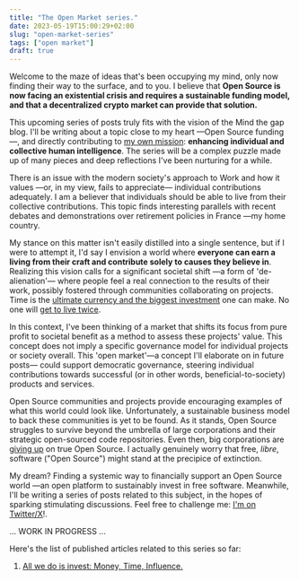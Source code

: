 ```yaml
---
title: "The Open Market series."
date: 2023-05-19T15:00:29+02:00
slug: "open-market-series"
tags: ["open market"]
draft: true
---
```


Welcome to the maze of ideas that's been occupying my mind, only now finding their way to the surface, and to you. I believe that
**Open Source is now facing an existential crisis and requires a sustainable funding model, and that a decentralized crypto market can provide that solution.**

This upcoming series of posts truly fits with the vision of the Mind the gap blog.
I'll be writing about a topic close to my heart —Open Source funding—, and directly contributing to [my own mission](../we-all-have-a-mission/): **enhancing individual and collective human intelligence**.
The series will be a complex puzzle made up of many pieces and deep reflections I've been nurturing for a while.

There is an issue with the modern society's approach to Work and how it values —or, in my view, fails to appreciate— individual contributions adequately.
I am a believer that individuals should be able to live from their collective contributions.
This topic finds interesting parallels with recent debates and demonstrations over retirement policies in France —my home country.

My stance on this matter isn't easily distilled into a single sentence, but if I were to attempt it, I'd say I envision a world where **everyone can earn a living from their craft and contribute solely to causes they believe in**.
Realizing this vision calls for a significant societal shift —a form of 'de-alienation'— where people feel a real connection to the results of their work, possibly fostered through communities collaborating on projects.
Time is the [ultimate currency and the biggest investment](../investing-time/) one can make.
No one will [get to live twice](../we-all-have-a-mission/).

In this context, I've been thinking of a market that shifts its focus from pure profit to societal benefit as a method to assess these projects' value.
This concept does not imply a specific governance model for individual projects or society overall.
This 'open market'—a concept I'll elaborate on in future posts— could support democratic governance, steering individual contributions towards successful (or in other words, beneficial-to-society) products and services.

Open Source communities and projects provide encouraging examples of what this world could look like.
Unfortunately, a sustainable business model to back these communities is yet to be found.
As it stands, Open Source struggles to survive beyond the umbrella of large corporations and their strategic open-sourced code repositories.
Even then, big corporations are [giving up](https://www.techtarget.com/searchitoperations/news/366548016/HashiCorp-open-source-change-targets-competitors) on true Open Source.
I actually genuinely worry that free, _libre_, software ("Open Source") might stand at the precipice of extinction.

My dream? Finding a systemic way to financially support an Open Source world —an open platform to sustainably invest in free software.
Meanwhile, I'll be writing a series of posts related to this subject, in the hopes of sparking stimulating discussions.
Feel free to challenge me: [I'm on Twitter/X](https://twitter.com/valentinviennot/)!.

... WORK IN PROGRESS ...

Here's the list of published articles related to this series so far:

1. [All we do is invest: Money, Time, Influence.](/posts/all-we-do-is-investment/)

<!-- ---

As a believer of building in public, here's my current draft for potential upcoming blogs and essays:

## Grouping 1: Understanding Open Source

### Blog 1: A Brief History of Open Source

- **Origins of Open Source**
  - The birth of free software and the GNU project.
  - The evolution from free software to open source.
- **Historical Challenges**
  - The tension between free software and proprietary software.
  - The struggle for sustainability and funding.
- **Design and Product Management in Open Source**
  - The misconception of poor design in open source.
  - The real challenge: lack of funding and value distribution.

### Blog 2: Why Should Software Even Be Open?

- **Mission-Driven Perspective**
  - Enhancing collective human intelligence.
  - The societal impact of open knowledge.
- **Philosophical Foundations**
  - The principles of freedom and free beer.
  - The ethical imperative of open knowledge.
- **Practical Benefits**
  - Security through transparency.
  - Accelerated innovation and collaboration.
  - Diverse contributions leading to robust software.

### Blog 3: Open Source Value: A Dichotomy

- **The Intangible Value of Open Source**
  - Contributions to collective intelligence.
  - Benefits to society, individual growth, and global projects.
- **Market Perception of Open Source Value**
  - The challenge of measuring value without Intellectual Property.
  - The misconception that free (as in cost) means no value.
- **Exceptions in Value Perception**
  - Brands like Canonical leveraging brand value.
  - The debate around closed-source core models.

## Grouping 2: Economic Challenges**

### Blog 4: True Open Source Might Go Extinct

- **Introduction to Business Models**
  - The essence of a business model.
  - How open source challenges traditional business thinking.
- **Historical Models and Their Limitations**
  - Support, dual licensing, open core.
  - The sustainability challenge.
- **The Existential Threat to Open Source**
  - Recent shifts in the industry: IBM+Red Hat, Hashicorp, etc.
  - The risk of open source becoming a marketing term rather than a philosophy.

### Blog 5: Our Way of Working is Changing

- **Historical Evolution of Work**
  - What is Work?
  - From ancient Greece to modern corporations.
  - The rise of startups, indie makers, and web3-DAOs.
- **The Changing Aspirations of Younger Generations**
  - Quest for meaning and value now.
  - Ownership and control over one's creations.
  - About capitalism: What are production means?
- **The Shift to Decentralization**
  - The decline of traditional corporate structures.
  - The rise of remote work, global collaboration, and building in public.

### Blog 6: Investing in Open Source

- **Understanding Value Creation and Capture**
  - How open source creates value.
  - The challenge of capturing value without compromising principles.
- **Current Investors in Open Source**
  - Strategic initiatives from tech giants.
  - Passionate enthusiasts and their motivations.
- **The Core Problem: Lack of Investment**
  - The challenge of sustainability.
  - The need for a new funding model.

## Grouping 3: Economic Solutions

### Blog 7: Markets, Crypto, Ponzi

- **Why Decentralization?**
  - The promise of a decentralized web.
  - Mythbusting common misconceptions.
- **Understanding Cryptos and Markets**
  - Are cryptos Ponzi schemes?
  - Drawing parallels between traditional markets and crypto dynamics.
- **Economy and Markets 101**
  - Basics of economy and markets.
  - The role of trust in traditional markets.

### Blog 8: Crowdfunding and Pricing

- **Traditional Crowdfunding**
  - How it works and its success stories.
  - Limitations in the context of open source.
- **Crypto's Answer to Crowdfunding Limitations**
  - How crypto can address traditional crowdfunding's shortcomings.
  - Real-world examples or case studies of decentralized funding.

### Blog 9: Invest in What You Buy

- **The Rise of Prosumers**
  - The blurring line between consumers and producers.
  - Two-sided markets with users on both sides.
- **Aligning Investment with Usage**
  - The concept of investing in tools and platforms one uses.
  - How this can revolutionize open source funding.

## Grouping 4: A Decentralized Crypto Market for Open Source

### Blog 10: Why Are We So Bad at Innovation?

- **Inefficiencies of Current Innovation Models**
  - The gamble on "god-like" founders.
  - The secrecy and protection of IP hindering innovation.
- **A Better Way to Innovate**
  - Joining forces for meaningful achievements.
  - Aiming efforts in a clear direction using decentralized markets.

### Blog 11: Vision: A Decentralized Crypto Market for Open Source

- **The Need for a Decentralized Market**
  - The inefficiencies of the current system.
  - The promise of a decentralized solution.
- **How It Works and Its Benefits**
  - The foundational principles of the decentralized market.
  - The potential benefits for open source projects.

### Blog 12: Applied Scenario: Feature-Level Crowdfunding

- **Can the Internet Be Free?**
  - Debating if the internet can truly be free.
  - Gauging user willingness to pay.
- **Feature-Level Crowdfunding**
  - How it can be implemented in open-source products.
  - The potential for long-term sustainable funding. -->
